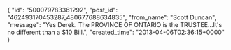  {
   "id": "500079783361292",
   "post_id": "462493170453287_480677688634835",
   "from_name": "Scott Duncan",
   "message": "Yes Derek. The PROVINCE OF ONTARIO is the TRUSTEE...It's no different than a $10 Bill.",
   "created_time": "2013-04-06T02:36:15+0000"
 }
